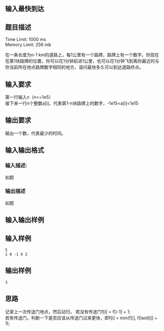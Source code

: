 ## 输入最快到达

## 题目描述

Time Limit: 1000 ms  
Memory Limit: 256 mb

在一条长度为n-1 km的道路上，每1公里有一个路牌，路牌上有一个数字。你现在在第1块路牌的位置，你可以花1分钟前进1公里，也可以花1分钟飞到离你最近的与你当前所在地点路牌数字相同的地方，请问最快多久可以到达道路终点。

## 输入要求

第一行输入n（n<=1e5）  
接下来一行n个整数a[i]，代表第1-n块路牌上的数字，-1e15<a[i]<1e15

## 输出要求 
输出一个数，代表最少的时间。

## 输入输出格式

### 输入描述:
如题

### 输出描述 
如题

## 输入输出样例

## 输入样例
    5
    1 0 -1 0 2



## 输出样例
    3


## 思路
记录上一次传送门地点，然后动归， 若没有传送门f[i] = f[i-1] + 1;  
若有传送门，判断一下是否应该从传送门过来更快，即f[i] = min(f[i], f[last[i]] + 1);